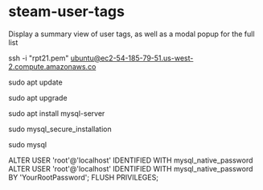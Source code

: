 # steam-user-tags
Display a summary view of user tags, as well as a modal popup for the full list


ssh -i "rpt21.pem" ubuntu@ec2-54-185-79-51.us-west-2.compute.amazonaws.co

sudo apt update

sudo apt upgrade

sudo apt install mysql-server

sudo mysql_secure_installation

sudo mysql

ALTER USER 'root'@'localhost' IDENTIFIED WITH mysql_native_password 
ALTER USER 'root'@'localhost' IDENTIFIED WITH mysql_native_password BY 'YourRootPassword';
FLUSH PRIVILEGES;

